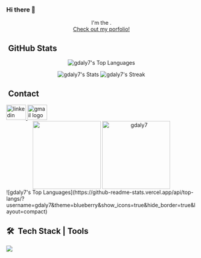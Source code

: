 ### Hi there 👋

<!--
**gdaly7/gdaly7** is a ✨ _special_ ✨ repository because its `README.md` (this file) appears on your GitHub profile.

Here are some ideas to get you started:

- 🔭 I’m currently working on ...
- 🌱 I’m currently learning ...
- 👯 I’m looking to collaborate on ...
- 🤔 I’m looking for help with ...
- 💬 Ask me about ...
- 📫 How to reach me: ...
- 😄 Pronouns: ...
- ⚡ Fun fact: ...
-->



<!-- <img src="https://user-images.githubusercontent.com/95551770/172956447-e39e56b8-2de0-494b-adcf-2e3d3209800e.png" width="350rem" /> -->

<div align="center"> 
  I'm the .
  <br />
  <a href="https://gavinpdaly.com/" target="_blank">Check out my porfolio!</a>
</div>

## &nbsp;GitHub Stats
<div align="center">

  ![gdaly7's Top Languages](https://github-readme-stats.vercel.app/api/top-langs/?username=gdaly7&theme=blueberry&show_icons=true&hide_border=false&layout=compact)

  ![gdaly7's Stats](https://github-readme-stats.vercel.app/api?username=gdaly7&theme=blueberry&show_icons=true&hide_border=false&count_private=true)
![gdaly7's Streak](https://github-readme-streak-stats.herokuapp.com/?user=gdaly7&theme=blueberry&hide_border=false)
</div>

## &nbsp;Contact 
<div align="left">
  <a href="https://linkedin.com/in/gdaly7" target="_blank">
    <img src="https://raw.githubusercontent.com/maurodesouza/profile-readme-generator/master/src/assets/icons/social/linkedin/default.svg" width="52" height="40" alt="linkedin logo"  />
  </a>
  <a href="mailto:gdaly7@gmail.com" target="_blank">
    <img src="https://raw.githubusercontent.com/maurodesouza/profile-readme-generator/master/src/assets/icons/social/gmail/default.svg" width="52" height="40" alt="gmail logo"  />
  </a>
  
</div>
<div align="center">
  <img align="center" height="180em" src="https://github-readme-stats.vercel.app/api/top-langs/?username=gdaly7&layout=compact&langs_count=7&theme=midnight-purple"/>

  <img align="center" height="180em" src="https://github-readme-streak-stats.herokuapp.com/?user=gdaly7&theme=midnight-purple" alt="gdaly7" />
</div>
![gdaly7's Top Languages](https://github-readme-stats.vercel.app/api/top-langs/?username=gdaly7&theme=blueberry&show_icons=true&hide_border=true&layout=compact)

## 🛠 &nbsp;Tech Stack | Tools

<p align="left">
  <a href="https://skillicons.dev">
    <img src="https://skillicons.dev/icons?i=react,nextjs,ts,js,html,css,sass,tailwind,materialui,nodejs,figma,markdown,firebase,mongodb,sqlite,postgres,docker,prisma,supabase,vercel,netlify,vite,vscode,express,git,jest,astro" />
  </a>
</p>




  
<br/>

